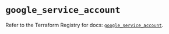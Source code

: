 # `google_service_account`

Refer to the Terraform Registry for docs: [`google_service_account`](https://registry.terraform.io/providers/hashicorp/google-beta/6.31.0/docs/resources/google_service_account).
